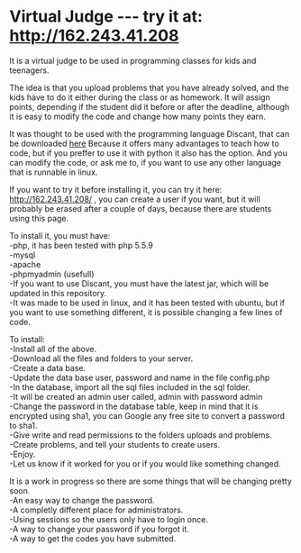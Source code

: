 Virtual Judge --- try it at: http://162.243.41.208
=============

It is  a virtual judge to be used in programming classes for kids and teenagers.

The idea is that you upload problems that you have already solved, and the kids have to do it either during the class or as homework. It will assign points, depending if the student did it before or after the deadline, although it is easy to modify the code and change how many points they earn.

It was thought to be used with the programming language Discant, that can be downloaded <a href ="dserrano3.github.io/Discant">here</a> Because it offers many advantages to teach how to code, but if you preffer to use it with python it also has the option. And you can modify the code, or ask me to, if you want to use any other language that is runnable in linux.

If you want to try it before installing it, you can try it here: http://162.243.41.208/ , you can create a user if you want, but it will probably be erased after a couple of days, because there are students using this page.

To install it, you must have:<br>
-php, it has been tested with php 5.5.9<br>
-mysql<br>
-apache<br>
-phpmyadmin (usefull)<br>
-If you want to use Discant, you must have the latest jar, which will be updated in this repository.<br>
-It was made to be used in linux, and it has been tested with ubuntu, but if you want to use something different, it is possible changing a few lines of code.<br>

To install:<br>
-Install all of the above.<br>
-Download all the files and folders to your server.<br>
-Create a data base.<br>
-Update the data base user, password and name in the file config.php<br>
-In the database, import all the sql files included in the sql folder.<br>
-It will be created an admin user called, admin with password admin<br>
-Change the password in the database table, keep in mind that it is encrypted using sha1, you can Google any free site to convert a password to sha1.<br>
-Give write and read permissions to the folders uploads and problems.<br>
-Create problems, and tell your students to create users.<br>
-Enjoy.<br>
-Let us know if it worked for you or if you would like something changed.<br>


It is a work in progress so there are some things that will be changing pretty soon.<br>
-An easy way to change the password.<br>
-A completly different place for administrators.<br>
-Using sessions so the users only have to login once.<br>
-A way to change your password if you forgot it.<br>
-A way to get the codes you have submitted.<br>

